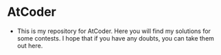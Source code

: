 # AtCoder

- This is my repository for AtCoder. Here you will find my solutions for some contests. I hope that if you have any doubts, you can take them out here.
